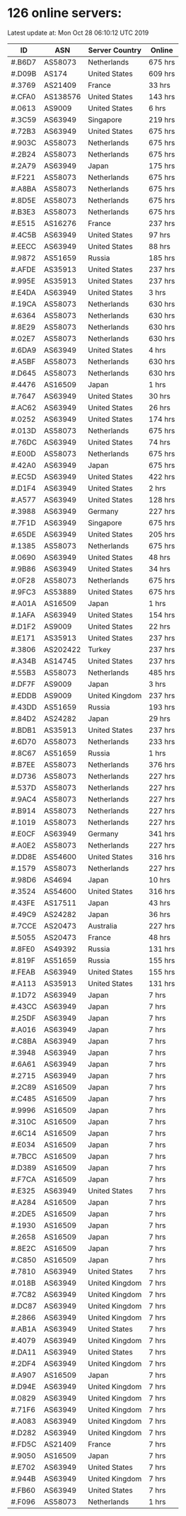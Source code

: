 # 126 online servers:

Latest update at: Mon Oct 28 06:10:12 UTC 2019

| ID | ASN | Server Country | Online |
| -- | --- | -------------- | ------ |
| #.B6D7 | AS58073 | Netherlands | 675 hrs |
| #.D09B | AS174 | United States | 609 hrs |
| #.3769 | AS21409 | France | 33 hrs |
| #.CFA0 | AS138576 | United States | 143 hrs |
| #.0613 | AS9009 | United States | 6 hrs |
| #.3C59 | AS63949 | Singapore | 219 hrs |
| #.72B3 | AS63949 | United States | 675 hrs |
| #.903C | AS58073 | Netherlands | 675 hrs |
| #.2B24 | AS58073 | Netherlands | 675 hrs |
| #.2A79 | AS63949 | Japan | 175 hrs |
| #.F221 | AS58073 | Netherlands | 675 hrs |
| #.A8BA | AS58073 | Netherlands | 675 hrs |
| #.8D5E | AS58073 | Netherlands | 675 hrs |
| #.B3E3 | AS58073 | Netherlands | 675 hrs |
| #.E515 | AS16276 | France | 237 hrs |
| #.4C5B | AS63949 | United States | 97 hrs |
| #.EECC | AS63949 | United States | 88 hrs |
| #.9872 | AS51659 | Russia | 185 hrs |
| #.AFDE | AS35913 | United States | 237 hrs |
| #.995E | AS35913 | United States | 237 hrs |
| #.E4DA | AS63949 | United States | 3 hrs |
| #.19CA | AS58073 | Netherlands | 630 hrs |
| #.6364 | AS58073 | Netherlands | 630 hrs |
| #.8E29 | AS58073 | Netherlands | 630 hrs |
| #.02E7 | AS58073 | Netherlands | 630 hrs |
| #.6DA9 | AS63949 | United States | 4 hrs |
| #.A5BF | AS58073 | Netherlands | 630 hrs |
| #.D645 | AS58073 | Netherlands | 630 hrs |
| #.4476 | AS16509 | Japan | 1 hrs |
| #.7647 | AS63949 | United States | 30 hrs |
| #.AC62 | AS63949 | United States | 26 hrs |
| #.0252 | AS63949 | United States | 174 hrs |
| #.013D | AS58073 | Netherlands | 675 hrs |
| #.76DC | AS63949 | United States | 74 hrs |
| #.E00D | AS58073 | Netherlands | 675 hrs |
| #.42A0 | AS63949 | Japan | 675 hrs |
| #.EC5D | AS63949 | United States | 422 hrs |
| #.D1F4 | AS63949 | United States | 2 hrs |
| #.A577 | AS63949 | United States | 128 hrs |
| #.3988 | AS63949 | Germany | 227 hrs |
| #.7F1D | AS63949 | Singapore | 675 hrs |
| #.65DE | AS63949 | United States | 205 hrs |
| #.1385 | AS58073 | Netherlands | 675 hrs |
| #.0690 | AS63949 | United States | 48 hrs |
| #.9B86 | AS63949 | United States | 34 hrs |
| #.0F28 | AS58073 | Netherlands | 675 hrs |
| #.9FC3 | AS53889 | United States | 675 hrs |
| #.A01A | AS16509 | Japan | 1 hrs |
| #.1AFA | AS63949 | United States | 154 hrs |
| #.D1F2 | AS9009 | United States | 22 hrs |
| #.E171 | AS35913 | United States | 237 hrs |
| #.3806 | AS202422 | Turkey | 237 hrs |
| #.A34B | AS14745 | United States | 237 hrs |
| #.55B3 | AS58073 | Netherlands | 485 hrs |
| #.DF7F | AS9009 | Japan | 3 hrs |
| #.EDDB | AS9009 | United Kingdom | 237 hrs |
| #.43DD | AS51659 | Russia | 193 hrs |
| #.84D2 | AS24282 | Japan | 29 hrs |
| #.BDB1 | AS35913 | United States | 237 hrs |
| #.6D70 | AS58073 | Netherlands | 233 hrs |
| #.8C67 | AS51659 | Russia | 1 hrs |
| #.B7EE | AS58073 | Netherlands | 376 hrs |
| #.D736 | AS58073 | Netherlands | 227 hrs |
| #.537D | AS58073 | Netherlands | 227 hrs |
| #.9AC4 | AS58073 | Netherlands | 227 hrs |
| #.B914 | AS58073 | Netherlands | 227 hrs |
| #.1019 | AS58073 | Netherlands | 227 hrs |
| #.E0CF | AS63949 | Germany | 341 hrs |
| #.A0E2 | AS58073 | Netherlands | 227 hrs |
| #.DD8E | AS54600 | United States | 316 hrs |
| #.1579 | AS58073 | Netherlands | 227 hrs |
| #.98D6 | AS4694 | Japan | 10 hrs |
| #.3524 | AS54600 | United States | 316 hrs |
| #.43FE | AS17511 | Japan | 43 hrs |
| #.49C9 | AS24282 | Japan | 36 hrs |
| #.7CCE | AS20473 | Australia | 227 hrs |
| #.5055 | AS20473 | France | 48 hrs |
| #.8FE0 | AS49392 | Russia | 131 hrs |
| #.819F | AS51659 | Russia | 155 hrs |
| #.FEAB | AS63949 | United States | 155 hrs |
| #.A113 | AS35913 | United States | 131 hrs |
| #.1D72 | AS63949 | Japan | 7 hrs |
| #.43CC | AS63949 | Japan | 7 hrs |
| #.25DF | AS63949 | Japan | 7 hrs |
| #.A016 | AS63949 | Japan | 7 hrs |
| #.C8BA | AS63949 | Japan | 7 hrs |
| #.3948 | AS63949 | Japan | 7 hrs |
| #.6A61 | AS63949 | Japan | 7 hrs |
| #.2715 | AS63949 | Japan | 7 hrs |
| #.2C89 | AS16509 | Japan | 7 hrs |
| #.C485 | AS16509 | Japan | 7 hrs |
| #.9996 | AS16509 | Japan | 7 hrs |
| #.310C | AS16509 | Japan | 7 hrs |
| #.6C14 | AS16509 | Japan | 7 hrs |
| #.E034 | AS16509 | Japan | 7 hrs |
| #.7BCC | AS16509 | Japan | 7 hrs |
| #.D389 | AS16509 | Japan | 7 hrs |
| #.F7CA | AS16509 | Japan | 7 hrs |
| #.E325 | AS63949 | United States | 7 hrs |
| #.A284 | AS16509 | Japan | 7 hrs |
| #.2DE5 | AS16509 | Japan | 7 hrs |
| #.1930 | AS16509 | Japan | 7 hrs |
| #.2658 | AS16509 | Japan | 7 hrs |
| #.8E2C | AS16509 | Japan | 7 hrs |
| #.C850 | AS16509 | Japan | 7 hrs |
| #.7810 | AS63949 | United States | 7 hrs |
| #.018B | AS63949 | United Kingdom | 7 hrs |
| #.7C82 | AS63949 | United Kingdom | 7 hrs |
| #.DC87 | AS63949 | United Kingdom | 7 hrs |
| #.2866 | AS63949 | United Kingdom | 7 hrs |
| #.AB1A | AS63949 | United States | 7 hrs |
| #.4079 | AS63949 | United Kingdom | 7 hrs |
| #.DA11 | AS63949 | United States | 7 hrs |
| #.2DF4 | AS63949 | United Kingdom | 7 hrs |
| #.A907 | AS16509 | Japan | 7 hrs |
| #.D94E | AS63949 | United Kingdom | 7 hrs |
| #.0829 | AS63949 | United Kingdom | 7 hrs |
| #.71F6 | AS63949 | United Kingdom | 7 hrs |
| #.A083 | AS63949 | United Kingdom | 7 hrs |
| #.D282 | AS63949 | United Kingdom | 7 hrs |
| #.FD5C | AS21409 | France | 7 hrs |
| #.9050 | AS16509 | Japan | 7 hrs |
| #.E702 | AS63949 | United States | 7 hrs |
| #.944B | AS63949 | United Kingdom | 7 hrs |
| #.FB60 | AS63949 | United States | 7 hrs |
| #.F096 | AS58073 | Netherlands | 1 hrs |


